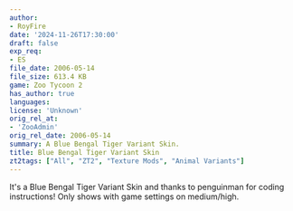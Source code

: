 ```yaml
---
author:
- RoyFire
date: '2024-11-26T17:30:00'
draft: false
exp_req:
- ES
file_date: 2006-05-14
file_size: 613.4 KB
game: Zoo Tycoon 2
has_author: true
languages:
license: 'Unknown'
orig_rel_at:
- 'ZooAdmin'
orig_rel_date: 2006-05-14
summary: A Blue Bengal Tiger Variant Skin.
title: Blue Bengal Tiger Variant Skin
zt2tags: ["All", "ZT2", "Texture Mods", "Animal Variants"]
---
```

It's a Blue Bengal Tiger Variant Skin and thanks to penguinman for coding instructions! Only shows with game settings on medium/high.
